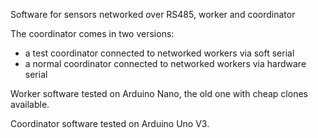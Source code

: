 Software for sensors networked over RS485, worker and coordinator

The coordinator comes in two versions:
- a test coordinator connected to networked workers via soft serial
- a normal coordinator connected to networked workers via hardware serial


Worker software tested on Arduino Nano, the old one with cheap clones available.

Coordinator software tested on Arduino Uno V3.

